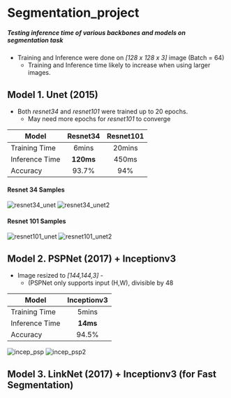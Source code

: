 # Segmentation_project

##### Testing inference time of various backbones and models on segmentation task


- Training and Inference were done on *[128 x 128 x 3]* image (Batch = 64)
    - Training and Inference time likely to increase when using larger images.

## Model 1. Unet (2015)
- Both *resnet34* and *resnet101* were trained up to 20 epochs.
    - May need more epochs for *resnet101* to converge

| Model   | Resnet34   | Resnet101  |
| ------------- |  :-------------: | :-------------: | 
| Training Time  | 6mins    | 20mins  |
| Inference Time    | **120ms** | 450ms  |
| Accuracy  | 93.7% | 94%  |


#### Resnet 34 Samples
![resnet34_unet](https://user-images.githubusercontent.com/53849669/133183544-117019e6-5f09-449c-87d4-3ecca423c146.png)
![resnet34_unet2](https://user-images.githubusercontent.com/53849669/133184006-bf0f7450-5cbe-432e-80d3-9b7bcb4d2125.png)

#### Resnet 101 Samples
![resnet101_unet](https://user-images.githubusercontent.com/53849669/133184010-f01f3a3a-ee9c-4500-8f48-bf10e42729f2.png)
![resnet101_unet2](https://user-images.githubusercontent.com/53849669/133184013-e944815e-3f70-43c2-a45d-f39adabec255.png)


## Model 2. PSPNet (2017) + Inceptionv3

- Image resized to *[144,144,3]* - 
    - (PSPNet only supports input (H,W), divisible by 48

| Model  | Inceptionv3 |
| ------------- | :-------------: | 
| Training Time   | 5mins  |
| Inference Time  | **14ms**  |
| Accuracy  | 94.5%  |

![incep_psp](https://user-images.githubusercontent.com/53849669/133200250-c59cbecf-3897-48c8-aeef-e69b3670aa7e.png)
![incep_psp2](https://user-images.githubusercontent.com/53849669/133200257-383b81fe-d2b6-4534-8683-6e240bdcaad5.png)

## Model 3. LinkNet (2017) + Inceptionv3 (for Fast Segmentation)
